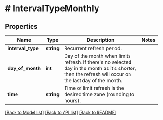 # # IntervalTypeMonthly

## Properties

Name | Type | Description | Notes
------------ | ------------- | ------------- | -------------
**interval_type** | **string** | Recurrent refresh period. |
**day_of_month** | **int** | Day of the month when limits refresh. If there&#39;s no selected day in the month as it&#39;s shorter, then the refresh will occur on the last day of the month. |
**time** | **string** | Time of limit refresh in the desired time zone (rounding to hours). |

[[Back to Model list]](../../README.md#models) [[Back to API list]](../../README.md#endpoints) [[Back to README]](../../README.md)
